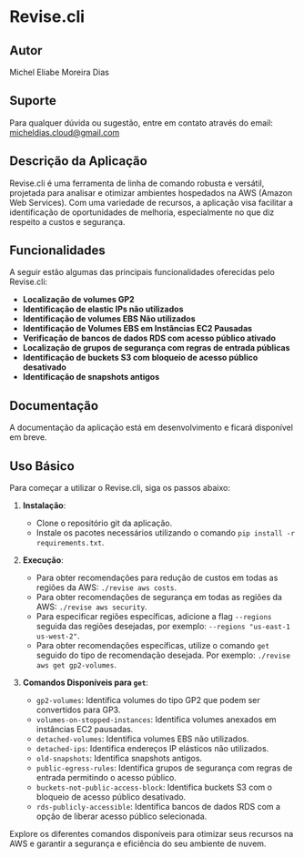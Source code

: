 # Revise.cli

## Autor
Michel Eliabe Moreira Dias

## Suporte
Para qualquer dúvida ou sugestão, entre em contato através do email: micheldias.cloud@gmail.com

## Descrição da Aplicação
Revise.cli é uma ferramenta de linha de comando robusta e versátil, projetada para analisar e otimizar ambientes hospedados na AWS (Amazon Web Services). Com uma variedade de recursos, a aplicação visa facilitar a identificação de oportunidades de melhoria, especialmente no que diz respeito a custos e segurança.

## Funcionalidades
A seguir estão algumas das principais funcionalidades oferecidas pelo Revise.cli:

- **Localização de volumes GP2**
- **Identificação de elastic IPs não utilizados**
- **Identificação de volumes EBS Não utilizados**
- **Identificação de Volumes EBS em Instâncias EC2 Pausadas**
- **Verificação de bancos de dados RDS com acesso público ativado**
- **Localização de grupos de segurança com regras de entrada públicas**
- **Identificação de buckets S3 com bloqueio de acesso público desativado**
- **Identificação de snapshots antigos**

## Documentação
A documentação da aplicação está em desenvolvimento e ficará disponível em breve.

## Uso Básico
Para começar a utilizar o Revise.cli, siga os passos abaixo:

1. **Instalação**:
   - Clone o repositório git da aplicação.
   - Instale os pacotes necessários utilizando o comando `pip install -r requirements.txt`.

2. **Execução**:
   - Para obter recomendações para redução de custos em todas as regiões da AWS: `./revise aws costs`.
   - Para obter recomendações de segurança em todas as regiões da AWS: `./revise aws security`.
   - Para especificar regiões específicas, adicione a flag `--regions` seguida das regiões desejadas, por exemplo: `--regions "us-east-1 us-west-2"`.
   - Para obter recomendações específicas, utilize o comando `get` seguido do tipo de recomendação desejada. Por exemplo: `./revise aws get gp2-volumes`.

3. **Comandos Disponíveis para `get`**:
   - `gp2-volumes`: Identifica volumes do tipo GP2 que podem ser convertidos para GP3.
   - `volumes-on-stopped-instances`: Identifica volumes anexados em instâncias EC2 pausadas.
   - `detached-volumes`: Identifica volumes EBS não utilizados.
   - `detached-ips`: Identifica endereços IP elásticos não utilizados.
   - `old-snapshots`: Identifica snapshots antigos.
   - `public-egress-rules`: Identifica grupos de segurança com regras de entrada permitindo o acesso público.
   - `buckets-not-public-access-block`: Identifica buckets S3 com o bloqueio de acesso público desativado.
   - `rds-publicly-accessible`: Identifica bancos de dados RDS com a opção de liberar acesso público selecionada.

Explore os diferentes comandos disponíveis para otimizar seus recursos na AWS e garantir a segurança e eficiência do seu ambiente de nuvem.
